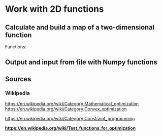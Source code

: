 # Work with 2D functions

## Calculate and build a map of a two-dimensional function
Functions:   


## Output and input from file with Numpy functions

## Sources

### Wikipedia       
https://en.wikipedia.org/wiki/Category:Mathematical_optimization
https://en.wikipedia.org/wiki/Category:Convex_optimization

https://en.wikipedia.org/wiki/Category:Constraint_programming

**https://en.wikipedia.org/wiki/Test_functions_for_optimization** 
